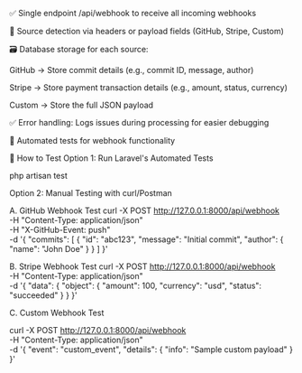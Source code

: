 ✅ Single endpoint /api/webhook to receive all incoming webhooks

🧠 Source detection via headers or payload fields (GitHub, Stripe, Custom)

🗃 Database storage for each source:

GitHub → Store commit details (e.g., commit ID, message, author)

Stripe → Store payment transaction details (e.g., amount, status, currency)

Custom → Store the full JSON payload

✅ Error handling: Logs issues during processing for easier debugging

🧪 Automated tests for webhook functionality

🧪 How to Test
Option 1: Run Laravel's Automated Tests

php artisan test

Option 2: Manual Testing with curl/Postman

A. GitHub Webhook Test
curl -X POST http://127.0.0.1:8000/api/webhook \
  -H "Content-Type: application/json" \
  -H "X-GitHub-Event: push" \
  -d '{
    "commits": [
      {
        "id": "abc123",
        "message": "Initial commit",
        "author": { "name": "John Doe" }
      }
    ]
  }'

B. Stripe Webhook Test
curl -X POST http://127.0.0.1:8000/api/webhook \
  -H "Content-Type: application/json" \
  -d '{
    "data": {
      "object": {
        "amount": 100,
        "currency": "usd",
        "status": "succeeded"
      }
    }
  }'

  C. Custom Webhook Test
  
  curl -X POST http://127.0.0.1:8000/api/webhook \
  -H "Content-Type: application/json" \
  -d '{
    "event": "custom_event",
    "details": {
      "info": "Sample custom payload"
    }
  }'
